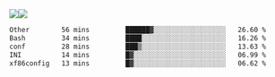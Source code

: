 <div style="display: flex; flex-direction: row;">
<img style="height: auto; width: auto;" class="img" src="https://raw.githubusercontent.com/blazepp/github-stats/master/generated/overview.svg#gh-dark-mode-only" />
<img style="height: auto; width: auto;" class="img" src="https://raw.githubusercontent.com/blazepp/github-stats/master/generated/languages.svg#gh-dark-mode-only" />
</div>

<div style="display: flex; flex-direction: row;">
<!--START_SECTION:waka-->

```txt
Other        56 mins         ██████▓░░░░░░░░░░░░░░░░░░   26.60 %
Bash         34 mins         ████░░░░░░░░░░░░░░░░░░░░░   16.26 %
conf         28 mins         ███▒░░░░░░░░░░░░░░░░░░░░░   13.63 %
INI          14 mins         █▓░░░░░░░░░░░░░░░░░░░░░░░   06.99 %
xf86config   13 mins         █▓░░░░░░░░░░░░░░░░░░░░░░░   06.62 %
```

<!--END_SECTION:waka-->
</div>

